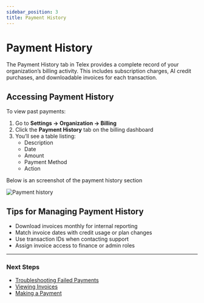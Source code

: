 ```yaml
---
sidebar_position: 3
title: Payment History
---
```


# Payment History

The Payment History tab in Telex provides a complete record of your organization’s billing activity. This includes subscription charges, AI credit purchases, and downloadable invoices for each transaction.



## Accessing Payment History

To view past payments:

1. Go to **Settings → Organization → Billing**
2. Click the **Payment History** tab on the billing dashboard
3. You’ll see a table listing:
   - Description
   - Date
   - Amount
   - Payment Method
   - Action

Below is an screenshot of the payment history section

![Payment history](/img/payment-history.png)


## Tips for Managing Payment History

- Download invoices monthly for internal reporting
- Match invoice dates with credit usage or plan changes
- Use transaction IDs when contacting support
- Assign invoice access to finance or admin roles

---

### Next Steps

- [Troubleshooting Failed Payments](./troubleshooting-failed-payments)
- [Viewing Invoices](../viewing-invoices)
- [Making a Payment](./making-a-payment)